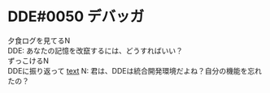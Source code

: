﻿# DDE#0050 デバッガ
夕食ログを見てるN  
DDE: あなたの記憶を改竄するには、どうすればいい？  
ずっこけるN  
DDEに振り返って  [text](DDE#0050_debug.md)
N: 君は、DDEは統合開発環境だよね？自分の機能を忘れたの？  
